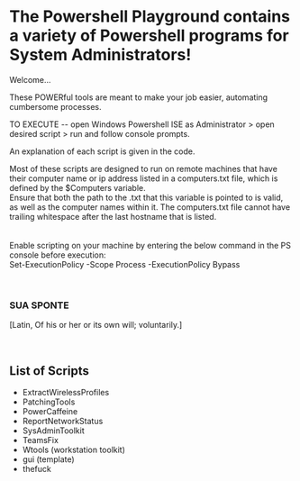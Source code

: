 # The Powershell Playground contains a variety of Powershell programs for System Administrators!

Welcome... 

These POWERful tools are meant to make your job easier, automating cumbersome processes.


TO EXECUTE  --  open Windows Powershell ISE as Administrator  >  open desired script  >  run and follow console prompts.

An explanation of each script is given in the code.

Most of these scripts are designed to run on remote machines that have their computer name or ip address listed in a computers.txt file, which is defined by the $Computers variable. <br/>
Ensure that both the path to the .txt that this variable is pointed to is valid, as well as the computer names within it. The computers.txt file cannot have trailing whitespace after the last hostname that is listed. 
<br/>
<br/>
<br/>
Enable scripting on your machine by entering the below command in the PS console before execution: <br/> 
Set-ExecutionPolicy -Scope Process -ExecutionPolicy Bypass


<br/>

### SUA SPONTE

[Latin, Of his or her or its own will; voluntarily.]

<br/>

## List of Scripts

- ExtractWirelessProfiles
- PatchingTools
- PowerCaffeine
- ReportNetworkStatus
- SysAdminToolkit
- TeamsFix
- Wtools (workstation toolkit)
- gui (template)
- thefuck
